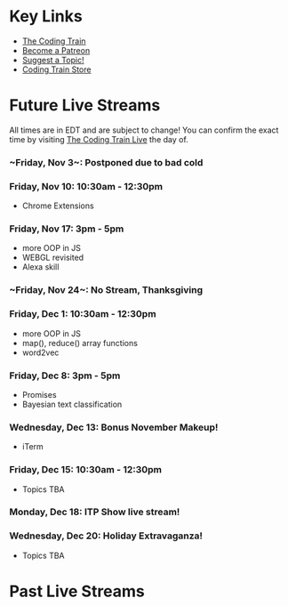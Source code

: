 # Key Links
* [The Coding Train](https://www.youtube.com/user/shiffman/)
* [Become a Patreon](http://patreon.com/codingtrain "Coding Train - Patreon")
* [Suggest a Topic!](https://github.com/CodingTrain/Rainbow-Topics/)  
* [Coding Train Store](http://codingtrain.storenvy.com)

# Future Live Streams

All times are in EDT and are subject to change! You can confirm the exact time by visiting [The Coding Train Live](https://www.youtube.com/user/shiffman/) the day of.

### ~Friday, Nov 3~: Postponed due to bad cold

### Friday, Nov 10: 10:30am - 12:30pm
* Chrome Extensions

### Friday, Nov 17: 3pm - 5pm
* more OOP in JS
* WEBGL revisited
* Alexa skill 

### ~Friday, Nov 24~: No Stream, Thanksgiving

### Friday, Dec 1: 10:30am - 12:30pm
* more OOP in JS
* map(), reduce() array functions
* word2vec

### Friday, Dec 8: 3pm - 5pm
* Promises
* Bayesian text classification

### Wednesday, Dec 13: Bonus November Makeup!
* iTerm

### Friday, Dec 15: 10:30am - 12:30pm
* Topics TBA

### Monday, Dec 18: ITP Show live stream!

### Wednesday, Dec 20: Holiday Extravaganza!
* Topics TBA

# Past Live Streams



